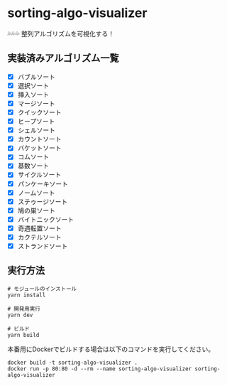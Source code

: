 # sorting-algo-visualizer

💦💦💦 整列アルゴリズムを可視化する！  

## 実装済みアルゴリズム一覧

- [x] バブルソート
- [x] 選択ソート
- [x] 挿入ソート
- [x] マージソート
- [x] クイックソート
- [x] ヒープソート
- [x] シェルソート
- [x] カウントソート
- [x] バケットソート
- [x] コムソート
- [x] 基数ソート
- [x] サイクルソート
- [x] パンケーキソート
- [x] ノームソート
- [x] ステゥージソート
- [x] 鳩の巣ソート
- [x] バイトニックソート
- [x] 奇遇転置ソート
- [x] カクテルソート
- [x] ストランドソート

## 実行方法

```shell
# モジュールのインストール
yarn install

# 開発用実行
yarn dev

# ビルド
yarn build
```

本番用にDockerでビルドする場合は以下のコマンドを実行してください。  

```shell
docker build -t sorting-algo-visualizer .
docker run -p 80:80 -d --rm --name sorting-algo-visualizer sorting-algo-visualizer
```
